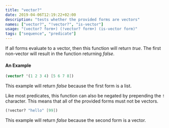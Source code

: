 ```yaml
---
title: "vector?"
date: 2019-04-06T12:19:22+02:00
description: "tests whether the provided forms are vectors"
names: ["vector?", "!vector?", "is-vector"]
usage: "(vector? form+) (!vector? form+) (is-vector form)"
tags: ["sequence", "predicate"]
---
```

If all forms evaluate to a vector, then this function will return _true_. The first non-vector will result in the function returning _false_.

#### An Example

~~~scheme
(vector? '(1 2 3 4) [5 6 7 8])
~~~

This example will return _false_ because the first form is a list.

Like most predicates, this function can also be negated by prepending the `!` character. This means that all of the provided forms must not be vectors.

~~~scheme
(!vector? "hello" [99])
~~~

This example will return _false_ because the second form is a vector.
